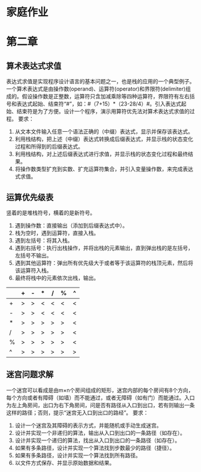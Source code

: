 # 家庭作业
# 第二章
## 算术表达式求值
表达式求值是实现程序设计语言的基本问题之一，也是栈的应用的一个典型例子。一个算术表达式是由操作数(operand)、运算符(operator)和界限符(delimiter)组成的。假设操作数是正整数，运算符只含加减乘除等四种运算符，界限符有左右括号和表达式起始、结束符“#”，如：#（7+15）*（23-28/4）#。引入表达式起始、结束符是为了方便。设计一个程序，演示用算符优先法对算术表达式求值的过程。
要求：
1.	从文本文件输入任意一个语法正确的（中缀）表达式，显示并保存该表达式。
2.	利用栈结构，把上述（中缀）表达式转换成后缀表达式，并显示栈的状态变化过程和所得到的后缀表达式。
3.	利用栈结构，对上述后缀表达式进行求值，并显示栈的状态变化过程和最终结果。
4.	将操作数类型扩充到实数、扩充运算符集合，并引入变量操作数，来完成表达式求值。

## 运算优先级表
竖着的是堆栈符号，横着的是新符号。

1. 遇到操作数：直接输出（添加到后缀表达式中）。
2. 栈为空时，遇到运算符，直接入栈。
3. 遇到左括号：将其入栈。
4. 遇到右括号：执行出栈操作，并将出栈的元素输出，直到弹出栈的是左括号，左括号不输出。
5. 遇到其他运算符：弹出所有优先级大于或者等于该运算符的栈顶元素，然后将该运算符入栈。
6. 最终将栈中的元素依次出栈，输出。


|   |  + |  - |  * |  / |  % |  ^ |
|---|----|----|----|----|----|----|
| + | \> | \> | <  | <  | <  | <  |
| - | \> | \> | <  | <  | <  | <  |
| * | \> | \> | \> | \> | \> | <  |
| / | \> | \> | \> | \> | \> | <  |
| % | \> | \> | \> | \> | \> | <  |
| ^ | \> | \> | \> | \> | \> | \> |




## 迷宫问题求解
一个迷宫可以看成是由m×n个房间组成的矩形，迷宫内部的每个房间有8个方向，每个方向或者有障碍（如墙）而不能通过，或者无障碍（如有门）而能通过。入口为左上角房间，出口为右下角房间，问是否有路径从入口到出口，若有则输出一条这样的路径；否则，提示“迷宫无入口到出口的路经”。
要求：
1.	设计一个迷宫及其障碍的表示方式，并能随机或手动生成迷宫。
2.	设计并实现一个非递归的算法，输出从入口到出口的一条路径（如存在）。
3.	设计并实现一个递归的算法，找出从入口到出口的一条路径（如存在）。
4.	如果有多条路径，设计并实现一个算法找到步数最少的路径（捷径）。
5.	如果有多条路径，设计并实现一个算法找到所有路径。
6.	以文件方式保存、并显示原始数据和结果。